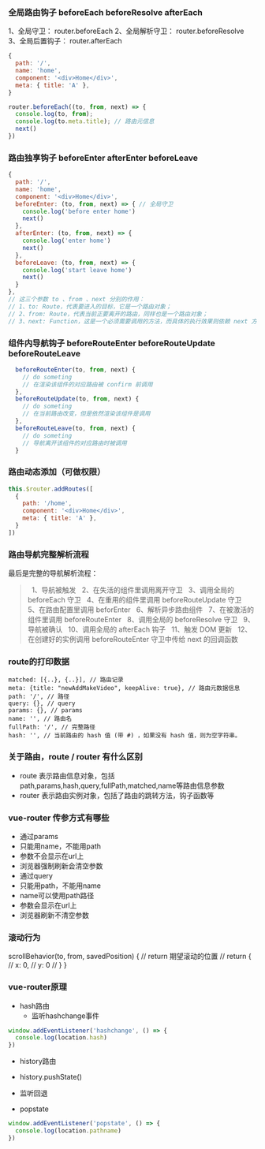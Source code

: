 ### 全局路由钩子  beforeEach  beforeResolve  afterEach
1、全局守卫： router.beforeEach
2、全局解析守卫： router.beforeResolve
3、全局后置钩子： router.afterEach
```javascript
{
  path: '/',
  name: 'home',
  component: '<div>Home</div>',
  meta: { title: 'A' },
}

router.beforeEach((to, from, next) => {
  console.log(to, from);
  console.log(to.meta.title); // 路由元信息
  next()
})
```

### 路由独享钩子 beforeEnter  afterEnter  beforeLeave
```javascript
{
  path: '/',
  name: 'home',
  component: '<div>Home</div>',
  beforeEnter: (to, from, next) => { // 全局守卫
    console.log('before enter home')
    next()
  },
  afterEnter: (to, from, next) => {
    console.log('enter home')
    next()
  },
  beforeLeave: (to, from, next) => {
    console.log('start leave home')
    next()
  }
},
// 这三个参数 to 、from 、next 分别的作用：
// 1、to: Route，代表要进入的目标，它是一个路由对象；
// 2、from: Route，代表当前正要离开的路由，同样也是一个路由对象；
// 3、next: Function，这是一个必须需要调用的方法，而具体的执行效果则依赖 next 方法调用的参数
```

### 组件内导航钩子 beforeRouteEnter  beforeRouteUpdate beforeRouteLeave
```javascript
  beforeRouteEnter(to, from, next) {
    // do someting
    // 在渲染该组件的对应路由被 confirm 前调用
  },
  beforeRouteUpdate(to, from, next) {
    // do someting
    // 在当前路由改变，但是依然渲染该组件是调用 
  },
  beforeRouteLeave(to, from, next) {
    // do someting
    // 导航离开该组件的对应路由时被调用
  }
```

### 路由动态添加（可做权限）
```javascript
this.$router.addRoutes([
  {
    path: '/home',
    component: '<div>Home</div>',
    meta: { title: 'A' },
  }
])
```

### 路由导航完整解析流程
最后是完整的导航解析流程：
>  1、导航被触发
>  2、在失活的组件里调用离开守卫
>  3、调用全局的 beforeEach 守卫
>  4、在重用的组件里调用 beforeRouteUpdate 守卫
>  5、在路由配置里调用 beforEnter
>  6、解析异步路由组件
>  7、在被激活的组件里调用 beforeRouteEnter
>  8、调用全局的 beforeResolve 守卫
>  9、导航被确认
>  10、调用全局的 afterEach 钩子
>  11、触发 DOM 更新
>  12、在创建好的实例调用 beforeRouteEnter 守卫中传给 next 的回调函数

### route的打印数据
```
matched: [{..}, {..}], // 路由记录
meta: {title: "newAddMakeVideo", keepAlive: true}, // 路由元数据信息
path: '/', // 路径
query: {}, // query
params: {}, // params
name: '', // 路由名
fullPath: '/', // 完整路径
hash: '', // 当前路由的 hash 值 (带 #) ，如果没有 hash 值，则为空字符串。
```

### 关于路由，route / router 有什么区别
- route 表示路由信息对象，包括path,params,hash,query,fullPath,matched,name等路由信息参数
- router 表示路由实例对象，包括了路由的跳转方法，钩子函数等

### vue-router 传参方式有哪些
 - 通过params
  - 只能用name，不能用path
  - 参数不会显示在url上
  - 浏览器强制刷新会清空参数
 - 通过query
  - 只能用path，不能用name
  - name可以使用path路径
  - 参数会显示在url上
  - 浏览器刷新不清空参数

### 滚动行为
scrollBehavior(to, from, savedPosition) {
  // return 期望滚动的位置
  // return {
  //  x: 0,
  //  y: 0
  // }
}

### vue-router原理
- hash路由
  - 监听hashchange事件
```js
window.addEventListener('hashchange', () => {
  console.log(location.hash)
})
```

- history路由
 - history.pushState()

- 监听回退
 - popstate
```js
window.addEventListener('popstate', () => {
  console.log(location.pathname)
})
```